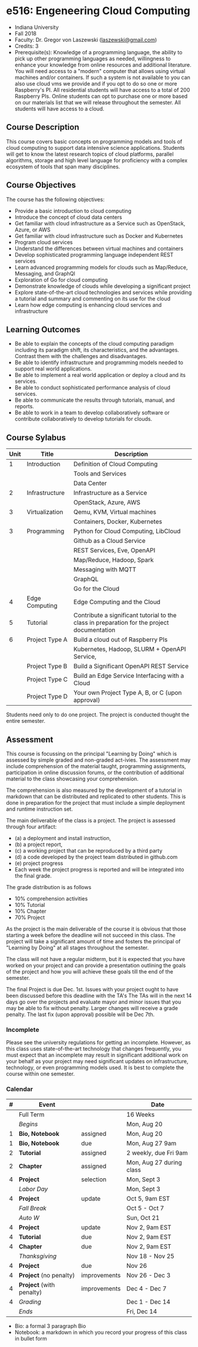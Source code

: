 # e516: Engeneering Cloud Computing

* Indiana University
* Fall 2018
* Faculty: Dr. Gregor von Laszewski (laszewski@gmail.com)
* Credits: 3
* Prerequisite(s): Knowledge of a programming language, the ability to
  pick up other programming languages as needed, willingness to
  enhance your knowledge from online resources and additional
  literature. You will need access to a "modern" computer that allows
  using virtual machines and/or containers. If such a system is not
  available to you can also use cloud vms we provide and if you opt 
  to do so one or more Raspberry's PI. All residential students will 
  have access to a total
  of 200 Raspberry PIs. Online students can opt to purchase one or
  more based on our materials list that we will release throughout the
  semester. All students will have access to a cloud.

## Course Description

This course covers basic concepts on programming models and tools of
cloud computing to support data intensive science
applications. Students will get to know the latest research topics of
cloud platforms, parallel algorithms, storage and high level language
for proficiency with a complex ecosystem of tools that span many
disciplines.

## Course Objectives

The course has the following objectives:

* Provide a basic introduction to cloud computing
* Introduce the concept of cloud data centers 
* Get familiar with cloud infrastructure as a Service such as
  OpenStack, Azure, or AWS
* Get familiar with cloud infrastructure such as Docker and Kubernetes
* Program cloud services
* Understand the differences between virtual machines and containers
* Develop sophisticated programming language independent REST services
* Learn advanced programming models for clouds such as Map/Reduce,
  Messaging, and GraphQl
* Exploration of Go for cloud computing
* Demonstrate knowledge of clouds while developing a significant project
* Explore state-of-the-art cloud technologies and services while
  providing a tutorial and summary and commenting on its use for the
  cloud
* Learn how edge computing is enhancing cloud services and
  infrastructure

## Learning Outcomes

* Be able to explain the concepts of the cloud computing paradigm
  including its paradigm shift, its characteristics, and the
  advantages. Contrast them with the challenges and disadvantages.
* Be able to identify infrastructure and programming models needed to
  support real world applications.
* Be able to implement a real world application or deploy a cloud and
  its services.
* Be able to conduct sophisticated performance analysis of cloud
  services.
* Be able to communicate the results through tutorials, manual, and
  reports.
* Be able to work in a team to develop collaboratively software or
  contribute collaboratively to develop tutorials for clouds.


## Course Sylabus



| Unit    | Title             | Description
| ------- | ----------------- | --------------
| 1       | Introduction      | Definition of Cloud Computing
|         |                   | Tools and Services
|         |                   | Data Center
| 2       | Infrastructure    | Infrastructure as a Service
|         |                   | OpenStack, Azure, AWS
| 3       | Virtualization    | Qemu, KVM, Virtual machines
|         |                   | Containers, Docker, Kubernetes
| 3       | Programming       | Python for Cloud Computing, LibCloud
|         |                   | Github as a Cloud Service
|         |                   | REST Services, Eve, OpenAPI
|         |                   | Map/Reduce, Hadoop, Spark
|         |                   | Messaging with MQTT
|         |                   | GraphQL
|         |                   | Go for the Cloud
| 4       | Edge Computing    | Edge Computing and the Cloud
| 5       | Tutorial          | Contribute a significant tutorial to the class in preparation for the project documentation
| 6       | Project Type A    | Build a cloud out of Raspberry PIs
|         |                   | Kubernetes, Hadoop, SLURM + OpenAPI Service, 
|         | Project Type B    | Build a Significant OpenAPI REST Service
|         | Project Type C    | Build an Edge Service Interfacing with a Cloud
|         | Project Type D    | Your own Project Type A, B, or C (upon approval)

Students need only to do one project. The project is conducted thought
the entire semester.


## Assessment

This course is focussing on the principal "Learning by Doing" which is
assessed by simple graded and non-graded act-ivies. The assessment may
include comprehension of the material taught, programming assignments,
participation in online discussion forums, or the contribution of
additional material to the class showcasing your comprehension.

The comprehension is also measured by the development of a tutorial in
markdown that can be distributed and replicated to other
students. This is done in preparation for the project that must
include a simple deployment and runtime instruction set.

The main deliverable of the class is a project. The project is
assessed through four artifact:

* (a) a deployment and install instruction, 
* (b) a project report, 
* (c) a working project that can be reproduced by a third party 
* (d) a code developed by the project team distributed in github.com
* (e) project progress
* Each week the project progress is reported and will be integrated
into the final grade.

The grade distribution is as follows 

* 10% comprehension activities
* 10% Tutorial
* 10% Chapter
* 70% Project

As the project is the main deliverable of the course it is obvious
that those starting a week before the deadline will not succeed in this
class. The project will take a significant amount of time and fosters
the principal of "Learning by Doing" at all stages throughout the
semester.

The class will not have a regular midterm, but it is expected that you
have worked on your project and can provide a presentation outlining
the goals of the project and how you will achieve these goals till the
end of the semester.

The final Project is due Dec. 1st. Issues with your project ought to
have been discussed before this deadline with the TA's The TAs will in
the next 14 days go over the projects and evaluate mayor and minor
issues that you may be able to fix without penalty. Larger changes
will receive a grade penalty. The last fix (upon approval) possible
will be Dec 7th.

### Incomplete

Please see the university regulations for getting an
incomplete. However, as this class uses state-of-the-art technology
that changes frequently, you must expect that an incomplete may result
in significant additional work on your behalf as your project may need
significant updates on infrastructure, technology, or even programming
models used. It is best to complete the course within one semester.


### Calendar 

|  #  | Event |     | Date 
| --- | ----- | --- | --- 
|    | Full Term           | | 16 Weeks |
|   | *Begins*	          | | Mon, Aug 20 |
| 1 | **Bio, Notebook**   | assigned | Mon, Aug 20 |
| 1 | **Bio, Notebook**   | due  | Mon, Aug 27 9am |
| 2 | **Tutorial**    | assigned | 2 weekly, due Fri 9am |
| 2 | **Chapter**         | assigned | Mon, Aug 27 during class |
| 4 | **Project**         | selection    | Mon, Sept 3 |
|   | *Labor Day*	      |  | Mon, Sept 3 |
| 4 | **Project** | update | Oct 5, 9am EST |
|   | *Fall Break*	      | | Oct 5 - Oct 7 |
|   | *Auto W*	          | | Sun, Oct 21 |
| 4 | **Project** | update | Nov 2, 9am EST |
| 4 | **Tutorial** | due | Nov 2, 9am EST |
| 4 | **Chapter** | due | Nov 2, 9am EST |
|   | *Thanksgiving*	  |    | Nov 18 - Nov 25 |
| 4 | **Project**         | due	       | Nov 26 |
| 4 | **Project** (no penalty) | improvements | Nov 26 - Dec 3 |
| 4 | **Project** (with penalty) | improvements | Dec 4 - Dec 7|
| 4 | *Grading*	          |  | Dec 1 - Dec 14 |
|   | *Ends*	          |  | Fri, Dec 14 |

* Bio: a formal 3 paragraph Bio
* Notebook: a markdown in which you record your progress of
  this class in bullet form
